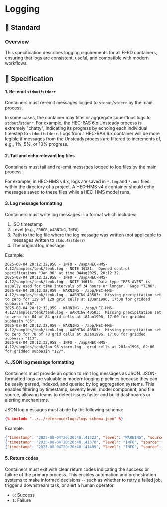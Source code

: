 # Logging

## 📐 Standard

### Overview

This specification describes logging requirements for all FFRD containers, ensuring that logs are consistent,
useful, and compatible with modern workflows.

## 📝 Specification

#### 1. Re-emit `stdout`/`stderr`

Containers must re-emit messages logged to `stdout`/`stderr` by the main process.

In some cases, the container may filter or aggregate superflous logs to `stdout`/`stderr`.
For example, the HEC-RAS 6.x Unsteady process is extremely "chatty", indicating its progress by
echoing each individual timestep to `stdout`/`stderr`. Logs from a HEC-RAS 6.x container will be more legible if messages
from the Unsteady process are filtered to increments of, e.g., 1%, 5%, or 10% progress.

#### 2. Tail and echo relevant log files

Containers must tail and re-emit messages logged to log files by the main process.

For example, in HEC-HMS v4.x, logs are saved in `*.log` and `*.out` files within the directory of a project.
A HEC-HMS v4.x container should echo messages saved to these files while a HEC-HMS model runs.

#### 3. Log message formatting

Containers must write log messages in a format which includes:

1. ISO timestamp
1. Level (e.g., `ERROR`, `WARNING`, `INFO`)
1. Path to the log file where the log message was written (not applicable to messages written to `stdout`/`stderr`)
1. The original log message

Example:

```
2025-08-04 20:12:32,958 - INFO - /app/HEC-HMS-4.12/samples/tenk/tenk.log - NOTE 10181:  Opened control specifications "Jan 96" at time 04Aug2025, 20:12:32.
2025-08-04 20:12:32,958 - INFO - /app/HEC-HMS-4.12/samples/tenk/tenk.log - NOTE 10616:  Data type "PER-AVER" is usually used for time intervals of 24 hours or longer.  Gage "TENK".
2025-08-04 20:12:32,959 - WARNING - /app/HEC-HMS-4.12/samples/tenk/tenk.log - WARNING 40503:  Missing precipitation set to zero for 129 of 129 grid cells at 18Jan1996, 17:00 for gridded subbasin "86".
2025-08-04 20:12:32,959 - WARNING - /app/HEC-HMS-4.12/samples/tenk/tenk.log - WARNING 40503:  Missing precipitation set to zero for 84 of 84 grid cells at 18Jan1996, 17:00 for gridded subbasin "85".
2025-08-04 20:12:32,959 - WARNING - /app/HEC-HMS-4.12/samples/tenk/tenk.log - WARNING 40503:  Missing precipitation set to zero for 78 of 78 grid cells at 18Jan1996, 17:00 for gridded subbasin "113".
2025-08-04 20:12:32,958 - INFO - /app/HEC-HMS-4.12/samples/tenk/Jan_96_storm.log - grid cells at 20Jan1996, 02:00 for gridded subbasin "127".
```

#### 4. JSON log message formatting

Containers must provide an option to emit log messages as JSON. JSON-formatted logs are valuable in modern logging
pipelines because they can be easily parsed, indexed, and queried by log aggregation systems. This enables filtering
by timestamp, severity level, model component, and file source, allowing teams to detect issues faster and build
dashboards or alerting mechanisms.

JSON log messages must abide by the following schema:

```json
{% include "../../reference/logs/logs-schema.json" %}
```

Example:

```json
{"timestamp": "2025-08-04T20:20:40.141323", "level": "WARNING", "source": "/app/HEC-HMS-4.12/samples/tenk/Jan_96_storm.log", "message": "WARNING 40503:  Missing precipitation set to zero for 86 of 86 grid cells at 20Jan1996, 22:00 for gridded subbasin \"127\"."}
{"timestamp": "2025-08-04T20:20:40.141370", "level": "INFO", "source": "/app/HEC-HMS-4.12/samples/tenk/Jan_96_storm.log", "message": "NOTE 15302:  Finished computing simulation run \"Jan 96 storm\" at time 04Aug2025, 20:20:39."}
{"timestamp": "2025-08-04T20:20:40.141409", "level": "INFO", "source": "/app/HEC-HMS-4.12/samples/tenk/Jan_96_storm.log", "message": "NOTE 15312:  The total runtime for this simulation is 00:01."}
```

#### 5. Return codes

Containers must exit with clear return codes indicating the success or failure of the primary process.
This enables automation and orchestration systems to make informed decisions -- such as whether to retry a failed
job, trigger a downstream task, or alert a human operator.

- `0`: Success
- `1`: Failure

